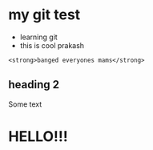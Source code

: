 # my git test
- learning git 
- this is cool prakash


```
<strong>banged everyones mams</strong>
```

## heading 2

Some text

# HELLO!!!


